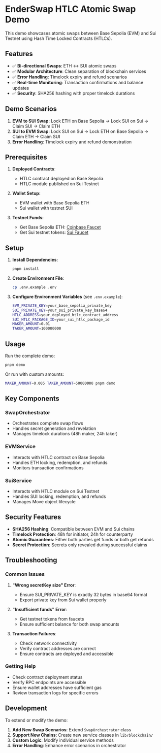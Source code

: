 # EnderSwap HTLC Atomic Swap Demo

This demo showcases atomic swaps between Base Sepolia (EVM) and Sui Testnet using Hash Time Locked Contracts (HTLCs).

## Features

- ✅ **Bi-directional Swaps**: ETH ↔ SUI atomic swaps
- ✅ **Modular Architecture**: Clean separation of blockchain services
- ✅ **Error Handling**: Timelock expiry and refund scenarios
- ✅ **Real-time Monitoring**: Transaction confirmations and balance updates
- ✅ **Security**: SHA256 hashing with proper timelock durations

## Demo Scenarios

1. **EVM to SUI Swap**: Lock ETH on Base Sepolia → Lock SUI on Sui → Claim SUI → Claim ETH
2. **SUI to EVM Swap**: Lock SUI on Sui → Lock ETH on Base Sepolia → Claim ETH → Claim SUI  
3. **Error Handling**: Timelock expiry and refund demonstration

## Prerequisites

1. **Deployed Contracts**:
   - HTLC contract deployed on Base Sepolia
   - HTLC module published on Sui Testnet

2. **Wallet Setup**:
   - EVM wallet with Base Sepolia ETH
   - Sui wallet with testnet SUI

3. **Testnet Funds**:
   - Get Base Sepolia ETH: [Coinbase Faucet](https://www.coinbase.com/faucets/base-ethereum-sepolia-faucet)
   - Get Sui testnet tokens: [Sui Faucet](https://docs.sui.io/guides/developer/getting-started/get-coins)

## Setup

1. **Install Dependencies**:
   ```bash
   pnpm install
   ```

2. **Create Environment File**:
   ```bash
   cp .env.example .env
   ```

3. **Configure Environment Variables** (see `.env.example`):
   ```bash
   EVM_PRIVATE_KEY=your_base_sepolia_private_key
   SUI_PRIVATE_KEY=your_sui_private_key_base64
   HTLC_ADDRESS=your_deployed_htlc_contract_address
   SUI_HTLC_PACKAGE_ID=your_sui_htlc_package_id
   MAKER_AMOUNT=0.01
   TAKER_AMOUNT=100000000
   ```

## Usage

Run the complete demo:
```bash
pnpm demo
```

Or run with custom amounts:
```bash
MAKER_AMOUNT=0.005 TAKER_AMOUNT=50000000 pnpm demo
```


## Key Components

### SwapOrchestrator
- Orchestrates complete swap flows
- Handles secret generation and revelation
- Manages timelock durations (48h maker, 24h taker)

### EVMService  
- Interacts with HTLC contract on Base Sepolia
- Handles ETH locking, redemption, and refunds
- Monitors transaction confirmations

### SuiService
- Interacts with HTLC module on Sui Testnet  
- Handles SUI locking, redemption, and refunds
- Manages Move object lifecycle

## Security Features

- **SHA256 Hashing**: Compatible between EVM and Sui chains
- **Timelock Protection**: 48h for initiator, 24h for counterparty
- **Atomic Guarantees**: Either both parties get funds or both get refunds
- **Secret Protection**: Secrets only revealed during successful claims

## Troubleshooting

### Common Issues

1. **"Wrong secretKey size" Error**:
   - Ensure SUI_PRIVATE_KEY is exactly 32 bytes in base64 format
   - Export private key from Sui wallet properly

2. **"Insufficient funds" Error**:
   - Get testnet tokens from faucets
   - Ensure sufficient balance for both swap amounts

3. **Transaction Failures**:
   - Check network connectivity
   - Verify contract addresses are correct
   - Ensure contracts are deployed and accessible

### Getting Help

- Check contract deployment status
- Verify RPC endpoints are accessible  
- Ensure wallet addresses have sufficient gas
- Review transaction logs for specific errors

## Development

To extend or modify the demo:

1. **Add New Swap Scenarios**: Extend `SwapOrchestrator` class
2. **Support New Chains**: Create new service classes in `lib/blockchain/`
3. **Custom Logic**: Modify individual service methods
4. **Error Handling**: Enhance error scenarios in orchestrator
 